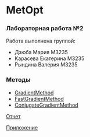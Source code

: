 # MetOpt
### Лабораторная работа №2
Работа выполнена группой:
* Дзюба Мария M3235
* Карасева Екатерина M3235
* Рындина Валерия M3235

### Методы
* [GradientMethod](app/src/main/java/com/example/metopt/nmethods/GradientMethod.java)
* [FastGradientMethod](app/src/main/java/com/example/nmetopt/methods/FastGradientMethod.java)
* [ConjugateGradientMethod](app/src/main/java/com/example/metopt/nmethods/ConjugateGradientMethod.java)


[Отчет](МетодыОптимизации.pdf)

[Приложение](girlsMetOpt2.apk)
